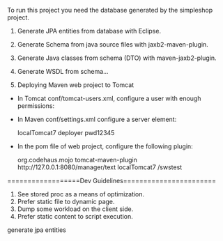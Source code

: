 
To run this project you need the database generated by the simpleshop project.

1. Generate JPA entities from database with Eclipse.
2. Generate Schema from java source files with jaxb2-maven-plugin.
3. Generate Java classes from schema (DTO) with maven-jaxb2-plugin.
4. Generate WSDL from schema...










1. Deploying Maven web project to Tomcat

- In Tomcat conf/tomcat-users.xml, configure a user with enough permissions:

  <role rolename="manager-gui"/>
  <role rolename="manager-script"/>
  <role rolename="manager-jmx"/>
  <role rolename="manager-status"/>
  <role rolename="admin"/>

  <user username="deployer" password="pwd12345" roles="admin,manager-gui,manager-script,manager-jmx,manager-status"/>

- In Maven conf/settings.xml configure a server element:

    <server>
      <id>localTomcat7</id>
      <username>deployer</username>
      <password>pwd12345</password>
    </server>

- In the pom file of web project, configure the following plugin:

    <plugin>
        <groupId>org.codehaus.mojo</groupId>
        <artifactId>tomcat-maven-plugin</artifactId>
        <configuration>
            <url>http://127.0.0.1:8080/manager/text</url>
            <server>localTomcat7</server>
            <path>/swstest</path>
        </configuration>
    </plugin>





==================Dev Guidelines=======================
1. See stored proc as a means of optimization.
2. Prefer static file to dynamic page.
3. Dump some workload on the client side.
4. Prefer static content to script execution.

generate jpa entities